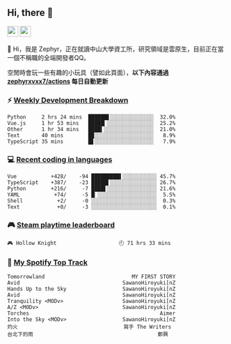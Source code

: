 <!--
**zephyrxvxx7/zephyrxvxx7** is a ✨ _special_ ✨ repository because its `README.md` (this file) appears on your GitHub profile.

Here are some ideas to get you started:

- 🔭 I’m currently working on ...
- 🌱 I’m currently learning ...
- 👯 I’m looking to collaborate on ...
- 🤔 I’m looking for help with ...
- 💬 Ask me about ...
- 📫 How to reach me: ...
- 😄 Pronouns: ...
- ⚡ Fun fact: ...
-->

## Hi, there 👋

<a href="https://www.instagram.com/zephyrxvxx7/"><img src="https://img.shields.io/badge/instagram-3f729b?&style=for-the-badge&logo=instagram&logoColor=white" height=25></a>
<a href="https://zephyrxvxx7.me/"><img src="https://img.shields.io/badge/blog-gray?&style=for-the-badge&logo=hexo&logoColor=white" height=25></a>

👋 Hi，我是 Zephyr，正在就讀中山大學資工所，研究領域是雲原生，目前正在當一個不稱職的全端開發者QQ。

空閒時會玩一些有趣的小玩具（譬如此頁面），**以下內容通過 [zephyrxvxx7/actions](https://github.com/zephyrxvxx7/zephyrxvxx7/actions) 每日自動更新**

### ⚡ [Weekly Development Breakdown](https://gist.github.com/zephyrxvxx7/ee1787313f0772b51494d051b5edde7f)

<!-- code_time start -->

```text
Python     2 hrs 24 mins  ██████▋░░░░░░░░░░░░░░  32.0%
Vue.js     1 hr 53 mins   █████▎░░░░░░░░░░░░░░░  25.2%
Other      1 hr 34 mins   ████▍░░░░░░░░░░░░░░░░  21.0%
Text       40 mins        █▉░░░░░░░░░░░░░░░░░░░   8.9%
TypeScript 35 mins        █▋░░░░░░░░░░░░░░░░░░░   7.9%
```

<!-- code_time end -->

### 💻 [Recent coding in languages](https://gist.github.com/zephyrxvxx7/08c5ff0fead26978490fef5d749f43ea)

<!-- code_diff start -->

```text
Vue           +428/    -94 █████████▌░░░░░░░░░░░ 45.7%
TypeScript    +387/    -23 █████▌░░░░░░░░░░░░░░░ 26.7%
Python        +216/     -7 ████▌░░░░░░░░░░░░░░░░ 21.6%
YAML           +74/     -5 █▏░░░░░░░░░░░░░░░░░░░  5.5%
Shell           +2/     -0 ░░░░░░░░░░░░░░░░░░░░░  0.3%
Text            +0/     -3 ░░░░░░░░░░░░░░░░░░░░░  0.1%
```

<!-- code_diff end -->

### 🎮 [Steam playtime leaderboard](https://gist.github.com/zephyrxvxx7/f77b8978877f959b69d84723c43a4a64)

<!-- steam_time start -->

```text
🎮 Hollow Knight                    🕘 71 hrs 33 mins
```

<!-- steam_time end -->

### 🎵 [My Spotify Top Track](https://gist.github.com/zephyrxvxx7/fe159fde5ec9ebea27e03dd63a71e78f)

<!-- spotify_track start -->

```text
Tomorrowland                            MY FIRST STORY
Avid                                 SawanoHiroyuki[nZ
Hands Up to the Sky                  SawanoHiroyuki[nZ
Avid                                 SawanoHiroyuki[nZ
Tranquility <MODv>                   SawanoHiroyuki[nZ
A/Z <MODv>                           SawanoHiroyuki[nZ
Torches                                          Aimer
Into the Sky <MODv>                  SawanoHiroyuki[nZ
灼火                                  寫手 The Writers
台北下的雨                                        鄭興
```

<!-- spotify_track end -->
